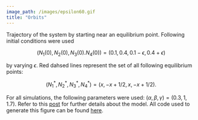 ```yaml
---
image_path: /images/epsilon60.gif
title: "Orbits"
---
```


Trajectory of the system by starting near an equilibrium point. Following initial conditions were used

$$
(N_1(0), N_2(0), N_3(0). N_4(0)) = (0.1, 0.4, 0.1 - \epsilon, 0.4 + \epsilon)
$$

by varying $\epsilon$. Red dahsed lines represent the set of all following equilibrium points:

$$
(N_1^\ast, N_2^\ast, N_3^\ast, N_4^\ast) = (x, -x+1/2, x, -x+1/2).
$$

For all simulations, the following parameters were used: $(\alpha, \beta, \gamma) = (0.3, 1, 1.7).$ Refer to this [post](https://parksw3.github.io/2016/10/25/competition-model/) for further details about the model. All code used to generate this figure can be found [here](https://github.com/parksw3/three_competitors_model/blob/master/R/epsilonPlot.R).